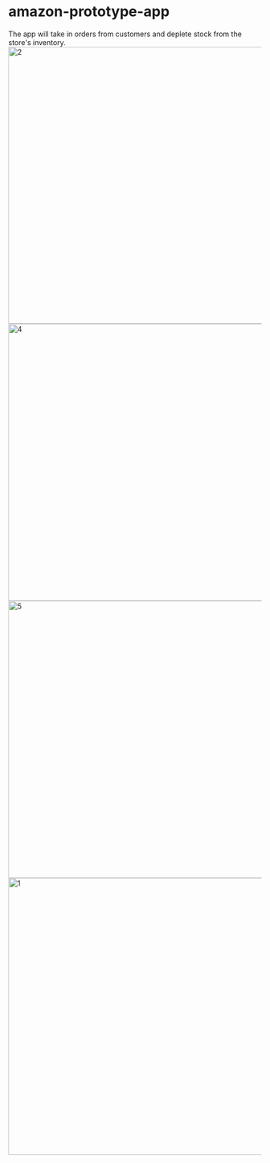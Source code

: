 # amazon-prototype-app
The app will take in orders from customers and deplete stock from the store's inventory.
<img width="550" alt="2" src="https://cloud.githubusercontent.com/assets/23619819/25631617/f5438c16-2f3e-11e7-809e-8f4ce0d60ae7.PNG">
<img width="550" alt="4" src="https://cloud.githubusercontent.com/assets/23619819/25631614/f53bf3ac-2f3e-11e7-93ae-4ec061bf56aa.PNG">
<img width="550" alt="5" src="https://cloud.githubusercontent.com/assets/23619819/25631616/f53f7f36-2f3e-11e7-8482-44e2cb2914c4.PNG">
<img width="550" alt="1" src="https://cloud.githubusercontent.com/assets/23619819/25631615/f53f5cea-2f3e-11e7-93c4-f4dcbf70c832.PNG">
